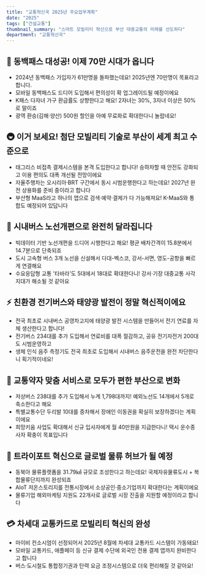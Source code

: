 ```yaml
---
title: "교통혁신국 2025년 주요업무계획"
date: "2025"
tags: ["건설교통"]
thumbnail_summary: "스마트 모빌리티 혁신으로 부산 대중교통의 미래를 선도하다"
department: "교통혁신국"
---
```


## 🚌 동백패스 대성공! 이제 70만 시대가 옵니다
- 2024년 동백패스 가입자가 61만명을 돌파했는데요! 2025년엔 70만명이 목표라고 합니다. 
- 모바일 동백패스도 드디어 도입해서 편의성이 확 업그레이드될 예정이에요
- K패스 다자녀 가구 환급률도 상향한다고 해요! 2자녀는 30%, 3자녀 이상은 50%로 말이죠
- 광역 환승(김해·양산) 500원 할인을 아예 무료화로 확대한다니 놀랍네요!

## 🚇 이거 보세요! 첨단 모빌리티 기술로 부산이 세계 최고 수준으로
- 태그리스 비접촉 결제시스템을 본격 도입한다고 합니다! 승하차할 때 안전도 강화되고 이용 편의도 대폭 개선될 전망이에요
- 자율주행차는 오시리아·BRT 구간에서 동시 시범운행한다고 하는데요! 2027년 완전 상용화를 준비 중이라고 합니다
- 부산형 MaaS라고 하나의 앱으로 검색·예약·결제가 다 가능해져요! K-MaaS와 통합도 예정되어 있답니다

## 🚌 시내버스 노선개편으로 완전히 달라집니다
- 빅데이터 기반 노선개편을 드디어 시행한다고 해요! 평균 배차간격이 15.8분에서 14.7분으로 단축되죠
- 도시 고속형 버스 3개 노선을 신설해서 다대-벡스코, 강서-서면, 영도-공항을 빠르게 연결해요
- 수요응답형 교통 '타바라'도 5대에서 18대로 확대한다니! 강서·기장 대중교통 사각지대가 해소될 것 같아요

## ⚡ 친환경 전기버스와 태양광 발전이 정말 혁신적이에요
- 전국 최초로 시내버스 공영차고지에 태양광 발전 시스템을 만들어서 전기 연료를 자체 생산한다고 합니다!
- 전기버스 234대를 추가 도입해서 연료비를 대폭 절감하고, 공유 전기자전거 200대도 시범운영하고
- 생체 인식 음주 측정기도 전국 최초로 도입해서 시내버스 음주운전을 완전 차단한다니 획기적이네요!

## 🚖 교통약자 맞춤 서비스로 모두가 편한 부산으로 변화
- 저상버스 238대를 추가 도입해서 누계 1,798대까지! 예외노선도 14개에서 5개로 축소한다고 해요
- 특별교통수단 두리발 10대를 증차해서 장애인 이동권을 확실히 보장하겠다는 계획이에요
- 희망키움 사업도 확대해서 신규 입사자에게 월 40만원을 지급한다니! 택시 운수종사자 확충이 목표입니다

## 🚢 트라이포트 혁신으로 글로벌 물류 허브가 될 예정
- 동북아 물류플랫폼을 31.79㎢ 규모로 조성한다고 하는데요! 국제자유물류도시 + 복합물류단지까지 완성되죠
- AIoT 저온스토리지를 전통시장에서 소상공인·중소기업까지 확대한다는 계획이에요
- 물류기업 해외마케팅 지원도 22개사로 글로벌 시장 진출을 지원할 예정이라고 합니다

## 💳 차세대 교통카드로 모빌리티 혁신의 완성
- 마이비 컨소시엄이 선정되어서 2025년 8월에 차세대 교통카드 시스템이 가동돼요!
- 모바일 교통카드, 애플페이 등 신규 결제 수단에 외국인 전용 결제 앱까지 완비한다고 합니다
- 버스·도시철도 통합정기권과 탄력 요금 조정시스템으로 더욱 편리해질 것 같아요!